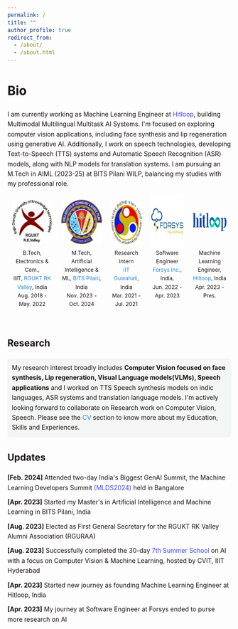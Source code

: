 ```yaml
---
permalink: /
title: ""
author_profile: true
redirect_from: 
  - /about/
  - /about.html
---
```

<style>
  .content-container {
    font-size: 14px;
    color: #1B1212;
    line-height: 1.6;
  }
  .content-container a {
    text-decoration: none;
    color: #4040FF;
  }
  .content-container a:hover {
    text-decoration: underline;
  }
  .logo-container {
    display: flex;
    flex-wrap: wrap;
    justify-content: space-between;
    margin: 20px 0;
  }
  .logo-item {
    text-align: center;
    margin: 10px;
  }
  .logo-item img {
    width: 100px;
    height: 100px;
    margin-bottom: 10px;
  }
  .logo-item p {
    font-size: 14px;
    color: #1B1212;
  }
  .updates-list {
    list-style-type: none;
    padding: 0;
  }
  .updates-list li {
    margin: 10px 0;
  }
  .updates-list a {
    color: #4040FF;
    text-decoration: none;
  }
  .updates-list a:hover {
    text-decoration: underline;
  }
  .updates-list, h3, p {
    font-size: 14px;
  }
</style>
<style>
  .research-interest {
    background-color: #f3f6f4; /* Light grey */
    padding: 10px;
    border-radius: 5px;
    transition: background-color 0.3s ease; /* Smooth transition for background color */
  }
  
  .research-interest:hover {
    background-color: #d0d0d0; /* Deeper grey on hover */
  }
</style>


<div class="content-container">
  <h1>Bio</h1>
  <p style="font-size: 14px;">I am currently working as Machine Learning Engineer at <a href="https://www.hitloop.it/"> Hitloop</a>, building Multimodal Multilingual Multitask AI Systems. I'm focused on exploring computer vision applications, including face synthesis and lip regeneration using generative AI. Additionally, I work on speech technologies, developing Text-to-Speech (TTS) systems and Automatic Speech Recognition (ASR) models, along with NLP models for translation systems. I am pursuing an M.Tech in AIML (2023-25) at BITS Pilani WILP, balancing my studies with my professional role.</p>

<div style="display: flex; justify-content: space-between;">
  <div style="flex: 1.3; text-align: center; margin: 10px;">
    <div style="height: 100px; display: flex; align-items: center; justify-content: center;">
      <img src="../images/rguktrkv.jpeg" alt="Logo1" style="width: 100px; height: 100px;">
    </div>
    <div style="font-size: 12px; color: #1B1212; margin-top: 10px;">B.Tech, Electronics & Com.,<br> IIIT, <a href="https://www.rguktrkv.ac.in/" style="color: #2985d8; text-decoration: none;">RGUKT RK Valley</a>, India<br>Aug. 2018 - May. 2022</div>
  </div>
  <div style="flex: 1.3; text-align: center; margin: 10px;">
    <div style="height: 100px; display: flex; align-items: center; justify-content: center;">
      <img src="../images/bits.png" alt="Logo4" style="width: 100px; height: 100px;">
    </div>
    <div style="font-size: 12px; color: #1B1212; margin-top: 10px;">M.Tech, Artificial Intelligence & ML, <a href="http://www.bits-pilani.ac.in/" style="color: #2985d8; text-decoration: none;">BITS Pilani</a>, India<br>Nov. 2023 - Oct. 2024</div>
  </div>
    <div style="flex: 1; text-align: center; margin: 10px;">
    <div style="height: 100px; display: flex; align-items: center; justify-content: center;">
      <img src="../images/iitg.jpg" alt="Logo4" style="width: 100px; height: 100px;">
    </div>
    <div style="font-size: 12px; color: #1B1212; margin-top: 10px;">Research Intern <br><a href="http://www.bits-pilani.ac.in/" style="color: #2985d8; text-decoration: none;">IIT Guwahati</a>, India<br>Mar. 2021 - Jul. 2021</div>
  </div>
  <div style="flex: 1.05; text-align: center; margin: 10px;">
    <div style="height: 100px; display: flex; align-items: center; justify-content: center;">
      <img src="../images/for.jpg" alt="Logo5" style="width: 128px; height: 128px;">
    </div>
    <div style="font-size: 12px; color: #1B1212; margin-top: 10px;">Software Engineer<br> <a href="https://www.forsysinc.com/" style="color: #2985d8; text-decoration: none;">Forsys Inc.</a>, India,<br>Jun. 2022 - Apr. 2023</div>
  </div>
  <div style="flex: 1.1; text-align: center; margin: 10px;">
    <div style="height: 100px; display: flex; align-items: center; justify-content: center;">
      <img src="../images/hitloop2.png" alt="Logo3" style="width: 135px; height: 43.74px;">
    </div>
    <div style="font-size: 12px; color: #1B1212; margin-top: 10px;">Machine Learning Engineer, <a href="https://www.hitloop.it/" style="color: #2985d8; text-decoration: none;">Hitloop</a>, India<br>Apr. 2023 - Pres.</div>
  </div>
</div><br>

  <h2>Research</h2>
  <div class="research-interest">
    My research interest broadly includes <strong>Computer Vision focused on face synthesis, Lip regeneration, Visual Language models(VLMs), Speech applications</strong> and I worked on TTS Speech synthesis models on indic languages, ASR systems and translation language models. I'm actively looking forward to collaborate on Research work on Computer Vision, Speech. Please see the <a href="/cv/" style="color: #2985d8; text-decoration: none;">CV</a> section to know more about my Education, Skills and Experiences.
  </div>

  <h2>Updates</h2>
  <ul class="updates-list">
    <li><strong>[Feb. 2024]</strong> Attended two-day India's Biggest GenAI Summit, the Machine Learning Developers Summit <a href="https://mlds.analyticsindiamag.com/"> (MLDS2024)</a> held in Bangalore</li>
    <li><strong>[Apr. 2023]</strong> Started my Master's in Artificial Intelligence and Machine Learning in BITS Pilani, India</li>
    <li><strong>[Aug. 2023]</strong> Elected as First General Secretary for the RGUKT RK Valley Alumni Association (RGURAA)</li>
    <li><strong>[Aug. 2023]</strong> Successfully completed the 30-day <a href="https://cvit.iiit.ac.in/summerschool2023/"> 7th Summer School</a> on AI with a focus on Computer Vision & Machine Learning, hosted by CVIT, IIIT Hyderabad</li>
    <li><strong>[Apr. 2023]</strong> Started new journey as founding Machine Learning Engineer at Hitloop, India</li>
    <li><strong>[Apr. 2023]</strong> My journey at Software Engineer at Forsys ended to purse more research on AI</li>
  </ul>

</div><br>

<div style="width: 100%; max-width: 150px; margin-left: 0;">
  <script type="text/javascript" id="clstr_globe" src="//clustrmaps.com/globe.js?d=a7O3t_uApRAnWYL9dShmlAqfC9SZujQlv0LSpj-KyFI"></script>
</div>
